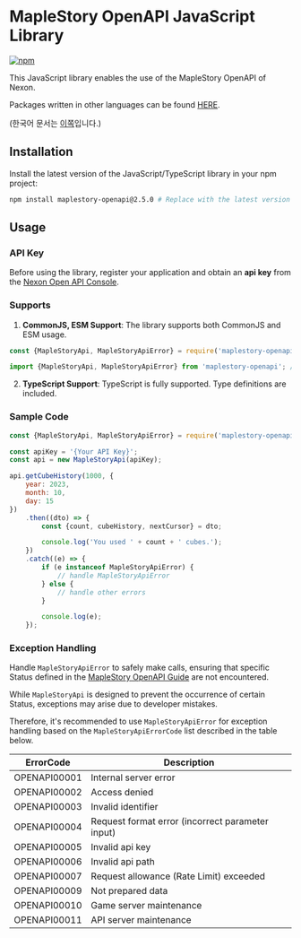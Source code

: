 # MapleStory OpenAPI JavaScript Library

[![npm](https://img.shields.io/npm/v/maplestory-openapi)](https://www.npmjs.com/package/maplestory-openapi)

This JavaScript library enables the use of the MapleStory OpenAPI of Nexon.

Packages written in other languages can be found [HERE](https://github.com/SpiralMoon/maplestory.openapi).

(한국어 문서는 [이쪽](https://github.com/SpiralMoon/maplestory.openapi/blob/master/js/README.md)입니다.)

## Installation

Install the latest version of the JavaScript/TypeScript library in your npm project:

```bash
npm install maplestory-openapi@2.5.0 # Replace with the latest version
```

## Usage

### API Key

Before using the library, register your application and obtain an **api key** from the [Nexon Open API Console](https://openapi.nexon.com/my-application/).

### Supports

1. **CommonJS, ESM Support**: The library supports both CommonJS and ESM usage.

```javascript
const {MapleStoryApi, MapleStoryApiError} = require('maplestory-openapi'); // CommonJS
```
```typescript
import {MapleStoryApi, MapleStoryApiError} from 'maplestory-openapi'; // ESM
```

2. **TypeScript Support**: TypeScript is fully supported. Type definitions are included.

### Sample Code

```javascript
const {MapleStoryApi, MapleStoryApiError} = require('maplestory-openapi');

const apiKey = '{Your API Key}';
const api = new MapleStoryApi(apiKey);

api.getCubeHistory(1000, {
    year: 2023,
    month: 10,
    day: 15
})
    .then((dto) => {
        const {count, cubeHistory, nextCursor} = dto;

        console.log('You used ' + count + ' cubes.');
    })
    .catch((e) => {
        if (e instanceof MapleStoryApiError) {
            // handle MapleStoryApiError
        } else {
            // handle other errors
        }

        console.log(e);
    });
```

### Exception Handling

Handle `MapleStoryApiError` to safely make calls, ensuring that specific Status defined in the [MapleStory OpenAPI Guide](https://openapi.nexon.com/guide/request-api) are not encountered.

While `MapleStoryApi` is designed to prevent the occurrence of certain Status, exceptions may arise due to developer mistakes.

Therefore, it's recommended to use `MapleStoryApiError` for exception handling based on the `MapleStoryApiErrorCode` list described in the table below.

| ErrorCode    | Description                                      |
|--------------|--------------------------------------------------|
| OPENAPI00001 | Internal server error                            |
| OPENAPI00002 | Access denied                                    |
| OPENAPI00003 | Invalid identifier                               |
| OPENAPI00004 | Request format error (incorrect parameter input) |
| OPENAPI00005 | Invalid api key                                  |
| OPENAPI00006 | Invalid api path                                 |
| OPENAPI00007 | Request allowance (Rate Limit) exceeded          |
| OPENAPI00009 | Not prepared data                                |
| OPENAPI00010 | Game server maintenance                          |
| OPENAPI00011 | API server maintenance                           |
